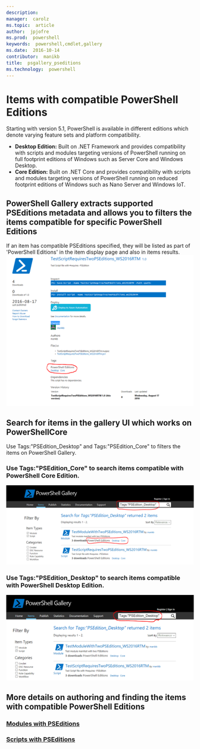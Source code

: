 ```yaml
---
description:  
manager:  carolz
ms.topic:  article
author:  jpjofre
ms.prod:  powershell
keywords:  powershell,cmdlet,gallery
ms.date:  2016-10-14
contributor:  manikb
title:  psgallery_pseditions
ms.technology:  powershell
---
```


# Items with compatible PowerShell Editions
Starting with version 5.1, PowerShell is available in different editions which denote varying feature sets and platform compatibility.

- **Desktop Edition:** Built on .NET Framework and provides compatibility with scripts and modules targeting versions of PowerShell running on full footprint editions of Windows such as Server Core and Windows Desktop.
- **Core Edition:** Built on .NET Core and provides compatibility with scripts and modules targeting versions of PowerShell running on reduced footprint editions of Windows such as Nano Server and Windows IoT.

## PowerShell Gallery extracts supported PSEditions metadata and allows you to filters the items compatible for specific PowerShell Editions

If an item has compatible PSEditions specified, they will be listed as part of 'PowerShell Editions' in the item display page and also in items results.
![Item display page with PSEditions](Images/ItemDisplayPageWithPSEditions.PNG)

## Search for items in the gallery UI which works on PowerShellCore
Use Tags:"PSEdition_Desktop" and Tags:"PSEdition_Core" to filters the items on PowerShell Gallery.

### Use Tags:"PSEdition_Core" to search items compatible with PowerShell Core Edition.
![Search results for items compatible with Core PSEdition](Images/SearchResultsWithPSEditions.PNG)

### Use Tags:"PSEdition_Desktop" to search items compatible with PowerShell Desktop Edition.
![Search results for items compatible with Desktop PSEdition](Images/SearchResultsWithPSEdition_Desktop.PNG)

## More details on authoring and finding the items with compatible PowerShell Editions
### [Modules with PSEditions](../psget/module/modulewithpseditionsupport.md)
### [Scripts with PSEditions](../psget/script/scriptwithpseditionsupport.md)

